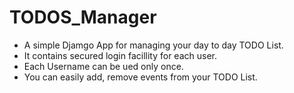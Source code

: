 # TODOS_Manager
- A simple Djamgo App for managing your day to day TODO List.
- It contains secured login facillity for each user.
- Each Username can be ued only once.
- You can easily add, remove events from your TODO List. 
